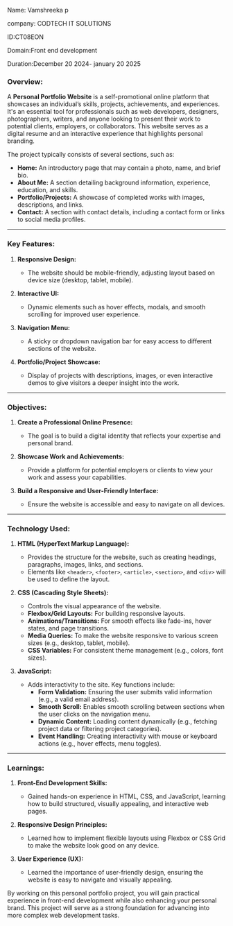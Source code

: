 Name: Vamshreeka p

company: CODTECH IT SOLUTIONS

ID:CT08EON

Domain:Front end development

Duration:December 20 2024- january 20 2025

### Overview:

A **Personal Portfolio Website** is a self-promotional online platform that showcases an individual’s skills, projects, achievements, and experiences. It's an essential tool for professionals such as web developers, designers, photographers, writers, and anyone looking to present their work to potential clients, employers, or collaborators. This website serves as a digital resume and an interactive experience that highlights personal branding.

The project typically consists of several sections, such as:
- **Home:** An introductory page that may contain a photo, name, and brief bio.
- **About Me:** A section detailing background information, experience, education, and skills.
- **Portfolio/Projects:** A showcase of completed works with images, descriptions, and links.
- **Contact:** A section with contact details, including a contact form or links to social media profiles.

---

### Key Features:

1. **Responsive Design:**
   - The website should be mobile-friendly, adjusting layout based on device size (desktop, tablet, mobile).
  
2. **Interactive UI:**
   - Dynamic elements such as hover effects, modals, and smooth scrolling for improved user experience.

3. **Navigation Menu:**
   - A sticky or dropdown navigation bar for easy access to different sections of the website.

4. **Portfolio/Project Showcase:**
   - Display of projects with descriptions, images, or even interactive demos to give visitors a deeper insight into the work.

---

### Objectives:

1. **Create a Professional Online Presence:**
   - The goal is to build a digital identity that reflects your expertise and personal brand.

2. **Showcase Work and Achievements:**
   - Provide a platform for potential employers or clients to view your work and assess your capabilities.

3. **Build a Responsive and User-Friendly Interface:**
   - Ensure the website is accessible and easy to navigate on all devices.
---

### Technology Used:

1. **HTML (HyperText Markup Language):**
   - Provides the structure for the website, such as creating headings, paragraphs, images, links, and sections.
   - Elements like `<header>`, `<footer>`, `<article>`, `<section>`, and `<div>` will be used to define the layout.

2. **CSS (Cascading Style Sheets):**
   - Controls the visual appearance of the website.
   - **Flexbox/Grid Layouts:** For building responsive layouts.
   - **Animations/Transitions:** For smooth effects like fade-ins, hover states, and page transitions.
   - **Media Queries:** To make the website responsive to various screen sizes (e.g., desktop, tablet, mobile).
   - **CSS Variables:** For consistent theme management (e.g., colors, font sizes).

3. **JavaScript:**
   - Adds interactivity to the site. Key functions include:
     - **Form Validation:** Ensuring the user submits valid information (e.g., a valid email address).
     - **Smooth Scroll:** Enables smooth scrolling between sections when the user clicks on the navigation menu.
     - **Dynamic Content:** Loading content dynamically (e.g., fetching project data or filtering project categories).
     - **Event Handling:** Creating interactivity with mouse or keyboard actions (e.g., hover effects, menu toggles).

---
### Learnings:

1. **Front-End Development Skills:**
   - Gained hands-on experience in HTML, CSS, and JavaScript, learning how to build structured, visually appealing, and interactive web pages.

2. **Responsive Design Principles:**
   - Learned how to implement flexible layouts using Flexbox or CSS Grid to make the website look good on any device.

3. **User Experience (UX):**
   - Learned the importance of user-friendly design, ensuring the website is easy to navigate and visually appealing.


By working on this personal portfolio project, you will gain practical experience in front-end development while also enhancing your personal brand. This project will serve as a strong foundation for advancing into more complex web development tasks.
